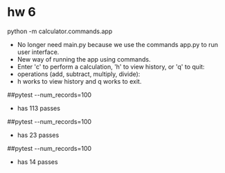 # hw 6

python -m calculator.commands.app
- No longer need main.py because we use the commands app.py to run user interface. 
- New way of running the app using commands.
- Enter 'c' to perform a calculation, 'h' to view history, or 'q' to quit: 
- operations (add, subtract, multiply, divide):
- h works to view history and q works to exit. 
 
##pytest --num_records=100
- has 113 passes 
    
##pytest --num_records=100 
- has 23 passes 
    
##pytest --num_records=100 
- has 14 passes 
